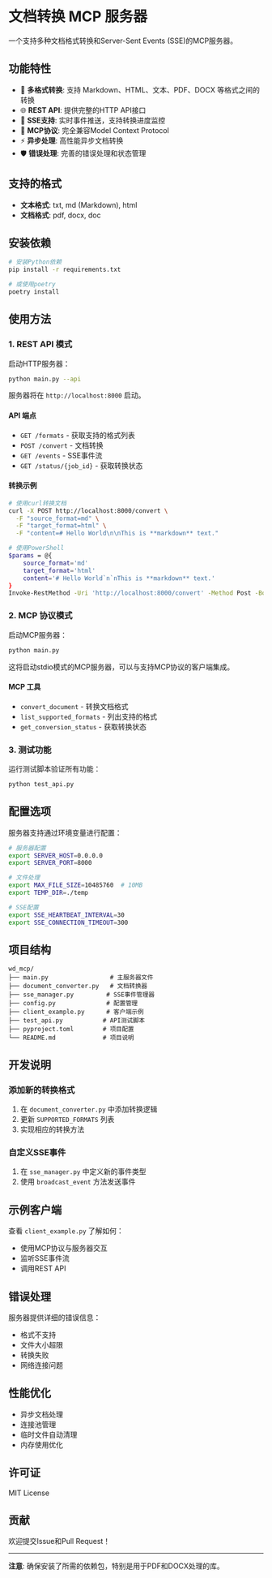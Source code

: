 # 文档转换 MCP 服务器

一个支持多种文档格式转换和Server-Sent Events (SSE)的MCP服务器。

## 功能特性

- 🔄 **多格式转换**: 支持 Markdown、HTML、文本、PDF、DOCX 等格式之间的转换
- 🌐 **REST API**: 提供完整的HTTP API接口
- 📡 **SSE支持**: 实时事件推送，支持转换进度监控
- 🔌 **MCP协议**: 完全兼容Model Context Protocol
- ⚡ **异步处理**: 高性能异步文档转换
- 🛡️ **错误处理**: 完善的错误处理和状态管理

## 支持的格式

- **文本格式**: txt, md (Markdown), html
- **文档格式**: pdf, docx, doc

## 安装依赖

```bash
# 安装Python依赖
pip install -r requirements.txt

# 或使用poetry
poetry install
```

## 使用方法

### 1. REST API 模式

启动HTTP服务器：

```bash
python main.py --api
```

服务器将在 `http://localhost:8000` 启动。

#### API 端点

- `GET /formats` - 获取支持的格式列表
- `POST /convert` - 文档转换
- `GET /events` - SSE事件流
- `GET /status/{job_id}` - 获取转换状态

#### 转换示例

```bash
# 使用curl转换文档
curl -X POST http://localhost:8000/convert \
  -F "source_format=md" \
  -F "target_format=html" \
  -F "content=# Hello World\n\nThis is **markdown** text."

# 使用PowerShell
$params = @{
    source_format='md'
    target_format='html'
    content='# Hello World`n`nThis is **markdown** text.'
}
Invoke-RestMethod -Uri 'http://localhost:8000/convert' -Method Post -Body $params
```

### 2. MCP 协议模式

启动MCP服务器：

```bash
python main.py
```

这将启动stdio模式的MCP服务器，可以与支持MCP协议的客户端集成。

#### MCP 工具

- `convert_document` - 转换文档格式
- `list_supported_formats` - 列出支持的格式
- `get_conversion_status` - 获取转换状态

### 3. 测试功能

运行测试脚本验证所有功能：

```bash
python test_api.py
```

## 配置选项

服务器支持通过环境变量进行配置：

```bash
# 服务器配置
export SERVER_HOST=0.0.0.0
export SERVER_PORT=8000

# 文件处理
export MAX_FILE_SIZE=10485760  # 10MB
export TEMP_DIR=./temp

# SSE配置
export SSE_HEARTBEAT_INTERVAL=30
export SSE_CONNECTION_TIMEOUT=300
```

## 项目结构

```
wd_mcp/
├── main.py                 # 主服务器文件
├── document_converter.py   # 文档转换器
├── sse_manager.py         # SSE事件管理器
├── config.py              # 配置管理
├── client_example.py      # 客户端示例
├── test_api.py           # API测试脚本
├── pyproject.toml        # 项目配置
└── README.md             # 项目说明
```

## 开发说明

### 添加新的转换格式

1. 在 `document_converter.py` 中添加转换逻辑
2. 更新 `SUPPORTED_FORMATS` 列表
3. 实现相应的转换方法

### 自定义SSE事件

1. 在 `sse_manager.py` 中定义新的事件类型
2. 使用 `broadcast_event` 方法发送事件

## 示例客户端

查看 `client_example.py` 了解如何：

- 使用MCP协议与服务器交互
- 监听SSE事件流
- 调用REST API

## 错误处理

服务器提供详细的错误信息：

- 格式不支持
- 文件大小超限
- 转换失败
- 网络连接问题

## 性能优化

- 异步文档处理
- 连接池管理
- 临时文件自动清理
- 内存使用优化

## 许可证

MIT License

## 贡献

欢迎提交Issue和Pull Request！

---

**注意**: 确保安装了所需的依赖包，特别是用于PDF和DOCX处理的库。